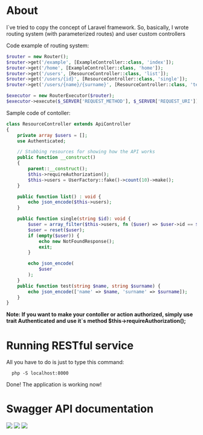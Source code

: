 # About
I`ve tried to copy the concept of Laravel framework. So, basically, I wrote routing system (with parameterized routes) and user custom controllers

Code example of routing system:
```php
$router = new Router();
$router->get('/example', [ExampleController::class, 'index']);
$router->get('/home', [ExampleController::class, 'home']);
$router->get('/users', [ResourceController::class, 'list']);
$router->get('/users/{id}', [ResourceController::class, 'single']);
$router->get('/users/{name}/{surname}', [ResourceController::class, 'test']);

$executor = new RouterExecutor($router);
$executor->execute($_SERVER['REQUEST_METHOD'], $_SERVER['REQUEST_URI']);
```

Sample code of contoller:
```php
class ResourceController extends ApiController
{
    private array $users = [];
    use Authenticated;

    // Stubbing resources for showing how the API works
    public function __construct()
    {
        parent::__construct();
        $this->requireAuthorization();
        $this->users = UserFactory::fake()->count(10)->make();
    }

    public function list() : void {
        echo json_encode($this->users);
    }

    public function single(string $id): void {
        $user = array_filter($this->users, fn ($user) => $user->id == $id);
        $user = reset($user);
        if (empty($user)) {
            echo new NotFoundResponse();
            exit;
        }

        echo json_encode(
            $user
        );
    }
    public function test(string $name, string $surname) {
        echo json_encode(['name' => $name, 'surname' => $surname]);
    }
}
```

**Note: If you want to make your contoller or action authorized, simply use trait Authenticated and use it`s method $this->requireAuthorization();**

# Running RESTful service
All you have to do is just to type this command:
```
  php -S localhost:8000
```
Done! The application is working now!

# Swagger API documentation
<img src="https://i.imgur.com/id4BSZi.png" />
<img src="https://i.imgur.com/68bLEi5.png" />
<img src="https://i.imgur.com/hvDfdUm.png" />
